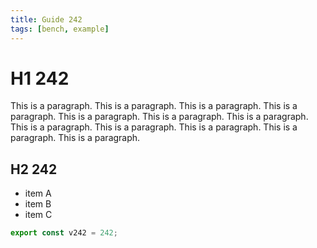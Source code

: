 ```yaml
---
title: Guide 242
tags: [bench, example]
---
```


# H1 242

This is a paragraph. This is a paragraph. This is a paragraph. This is a paragraph. This is a paragraph. This is a paragraph. This is a paragraph. This is a paragraph. This is a paragraph. This is a paragraph. This is a paragraph. This is a paragraph. 

## H2 242

- item A
- item B
- item C

```ts
export const v242 = 242;
```